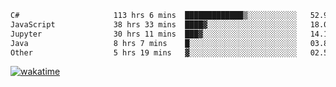 <!--START_SECTION:waka-->

```txt
C#                     113 hrs 6 mins  █████████████▒░░░░░░░░░░░   52.98 %
JavaScript             38 hrs 33 mins  ████▓░░░░░░░░░░░░░░░░░░░░   18.06 %
Jupyter                30 hrs 11 mins  ███▓░░░░░░░░░░░░░░░░░░░░░   14.14 %
Java                   8 hrs 7 mins    █░░░░░░░░░░░░░░░░░░░░░░░░   03.81 %
Other                  5 hrs 19 mins   ▓░░░░░░░░░░░░░░░░░░░░░░░░   02.50 %
```

<!--END_SECTION:waka-->
[![wakatime](https://wakatime.com/badge/user/6c2f442e-41b4-42e3-bc06-d5d8203ad1da.svg)](https://wakatime.com/@6c2f442e-41b4-42e3-bc06-d5d8203ad1da)
